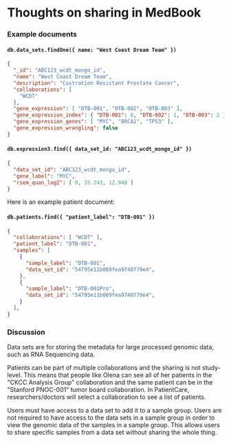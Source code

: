 # Thoughts on sharing in MedBook

### Example documents

#### `db.data_sets.findOne({ name: "West Coast Dream Team" })`
```json
{
  "_id": "ABC123_wcdt_mongo_id",
  "name": "West Coast Dream Team",
  "description": "Castration Resistant Prostate Cancer",
  "collaborations": [
    "WCDT"
  ],
  "gene_expression": [ "DTB-001", "DTB-002", "DTB-003" ],
  "gene_expression_index": { "DTB-001": 0, "DTB-002": 1, "DTB-003": 2 },
  "gene_expression_genes": [ "MYC", "BRCA1", "TP53" ],
  "gene_expression_wrangling": false
}
```

#### `db.expression3.find({ data_set_id: "ABC123_wcdt_mongo_id" })`
```json
{
  "data_set_id": "ABC123_wcdt_mongo_id",
  "gene_label": "MYC",
  "rsem_quan_log2": [ 0, 35.243, 12.948 ]
}
```

Here is an example patient document:
#### `db.patients.find({ "patient_label": "DTB-001" })`
```json
{
  "collaborations": [ "WCDT" ],
  "patient_label": "DTB-001",
  "samples": [
    {
      "sample_label": "DTB-001",
      "data_set_id": "54795e11b089fea9740779e4",
    },
    {
      "sample_label": "DTB-001Pro",
      "data_set_id": "54795e11b089fea9740779e4",
    }
  ],
}
```

### Discussion

Data sets are for storing the metadata for large processed genomic data, such as RNA Sequencing data.

Patients can be part of multiple collaborations and the sharing is not study-level. This means that people like Olena can see all of her patients in the "CKCC Analysis Group" collaboration and the same patient can be in the "Stanford PNOC-001" tumor board collaboration. In PatientCare, researchers/doctors will select a collaboration to see a list of patients.

Users must have access to a data set to add it to a sample group. Users are not required to have access to the data sets in a sample group in order to view the genomic data of the samples in a sample group. This allows users to share specific samples from a data set without sharing the whole thing.
